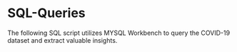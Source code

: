 # SQL-Queries
The following SQL script utilizes MYSQL Workbench to query the COVID-19 dataset and extract valuable insights.
